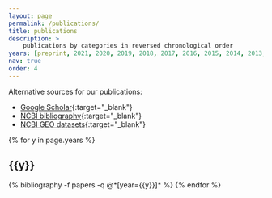 ```yaml
---
layout: page
permalink: /publications/
title: publications
description: > 
    publications by categories in reversed chronological order
years: [preprint, 2021, 2020, 2019, 2018, 2017, 2016, 2015, 2014, 2013, 2010, 2009, 2007, 2006, 2005, 2004, 2003, 2002, 2001, 2000, 1999]
nav: true
order: 4
---
```


Alternative sources for our publications:

- [Google Scholar](https://scholar.google.com/citations?user=EnOmNEYAAAAJ&hl=en){:target="_blank"}
- [NCBI bibliography](https://www.ncbi.nlm.nih.gov/myncbi/jay.hesselberth.1/bibliography/public/){:target="_blank"}
- [NCBI GEO datasets](https://www.ncbi.nlm.nih.gov/geo/browse/?view=series&submitter=2717){:target="_blank"}

<div class="publications">

{% for y in page.years %}
  <h2 class="year">{{y}}</h2>
  {% bibliography -f papers -q @*[year={{y}}]* %}
{% endfor %}

</div>

